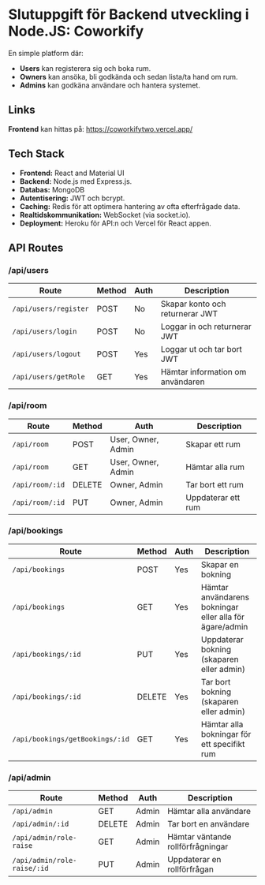 # Slutuppgift för Backend utveckling i Node.JS: Coworkify

En simple platform där:

- **Users** kan registerera sig och boka rum.  
- **Owners** kan ansöka, bli godkända och sedan lista/ta hand om rum.  
- **Admins** kan godkäna användare och hantera systemet.  

## Links

**Frontend** kan hittas på: https://coworkifytwo.vercel.app/

## Tech Stack

- **Frontend:** React and Material UI
- **Backend:** Node.js med Express.js.  
- **Databas:** MongoDB
- **Autentisering:** JWT och bcrypt.  
- **Caching:** Redis för att optimera hantering av ofta efterfrågade data.  
- **Realtidskommunikation:** WebSocket (via socket.io).  
- **Deployment:** Heroku för API:n och Vercel för React appen.  

## API Routes

### /api/users

| Route                 | Method | Auth  | Description                             |
|-----------------------|--------|-------|-----------------------------------------|
| `/api/users/register` | POST   | No    | Skapar konto och returnerar JWT         |
| `/api/users/login`    | POST   | No    | Loggar in och returnerar JWT            |
| `/api/users/logout`   | POST   | Yes   | Loggar ut och tar bort JWT              |
| `/api/users/getRole`  | GET    | Yes   | Hämtar information om användaren        |

### /api/room

| Route           | Method | Auth               | Description           |
|-----------------|--------|--------------------|-----------------------|
| `/api/room`     | POST   | User, Owner, Admin | Skapar ett rum        |
| `/api/room`     | GET    | User, Owner, Admin | Hämtar alla rum       |
| `/api/room/:id` | DELETE | Owner, Admin       | Tar bort ett rum      |
| `/api/room/:id` | PUT    | Owner, Admin       | Uppdaterar ett rum    |

### /api/bookings

| Route                            | Method | Auth | Description                                                         |
|----------------------------------|--------|------|---------------------------------------------------------------------|
| `/api/bookings`                  | POST   | Yes  | Skapar en bokning                                                   |
| `/api/bookings`                  | GET    | Yes  | Hämtar användarens bokningar eller alla för ägare/admin             |
| `/api/bookings/:id`              | PUT    | Yes  | Uppdaterar bokning (skaparen eller admin)                           |
| `/api/bookings/:id`              | DELETE | Yes  | Tar bort bokning (skaparen eller admin)                             |
| `/api/bookings/getBookings/:id`  | GET    | Yes  | Hämtar alla bokningar för ett specifikt rum                         |

### /api/admin

| Route                           | Method | Auth  | Description                         |
|---------------------------------|--------|-------|-------------------------------------|
| `/api/admin`                    | GET    | Admin | Hämtar alla användare               |
| `/api/admin/:id`                | DELETE | Admin | Tar bort en användare               |
| `/api/admin/role-raise`         | GET    | Admin | Hämtar väntande rollförfrågningar   |
| `/api/admin/role-raise/:id`     | PUT    | Admin | Uppdaterar en rollförfrågan         |